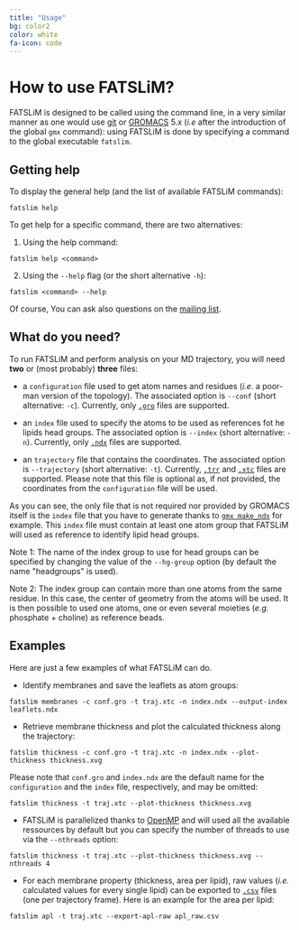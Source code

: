 ```yaml
---
title: "Usage"
bg: color2
color: white
fa-icon: code
---
```


# How to use FATSLiM?

FATSLiM is designed to be called using the command line, in a very similar manner as one would use
[git](https://git-scm.com/) or [GROMACS](http://www.gromacs.org/) 5.x 
(*i.e* after the introduction of the global `gmx` command): using FATSLiM is done by specifying a command to the global
executable `fatslim`.

## Getting help

To display the general help (and the list of available FATSLiM commands):

~~~
fatslim help
~~~

To get help for a specific command, there are two alternatives:

1. Using the help command:

~~~
fatslim help <command>
~~~

2. Using the `--help` flag (or the short alternative `-h`):

~~~
fatslim <command> --help
~~~

Of course, You can ask also questions on the [mailing list](https://groups.google.com/forum/#!forum/fatslim-users).


## What do you need?

To run FATSLiM and perform analysis on your MD trajectory, you will need **two** or (most probably) **three** files:

* a `configuration` file used to get atom names and residues (*i.e.* a poor-man version of the topology).
The associated option is `--conf` (short alternative: `-c`).
Currently, only [`.gro`](http://manual.gromacs.org/current/online/gro.html) files are supported.

* an `index` file used to specify the atoms to be used as references fot he lipids head groups.
The associated option is `--index` (short alternative: `-n`).
Currently, only [`.ndx`](http://manual.gromacs.org/current/online/ndx.html) files are supported.

* an `trajectory` file that contains the coordinates.
The associated option is `--trajectory` (short alternative: `-t`).
Currently, [`.trr`](http://manual.gromacs.org/current/online/trr.html) and 
[`.xtc`](http://manual.gromacs.org/current/online/xtc.html) files are supported. Please note that this file is optional
as, if not provided, the coordinates from the `configuration` file will be used.

As you can see, the only file that is not required nor provided by GROMACS itself is the `index` file that you have to 
generate thanks to [`gmx make_ndx`](http://manual.gromacs.org/current/programs/gmx-make_ndx.html) for example.
This `index` file must contain at least one atom group that FATSLiM will used as reference to identify lipid head groups.

Note 1: The name of the index group to use for head groups can be specified by changing the value of the 
`--hg-group` option (by default the name "headgroups" is used).

Note 2: The index group can contain more than one atoms from the same residue. In this case, the center of geometry 
from the atoms will be used. It is then possible to used one atoms, one or even several moieties
(*e.g.* phosphate + choline) as reference beads.

## Examples

Here are just a few examples of what FATSLiM can do.

- Identify membranes and save the leaflets as atom groups:

~~~
fatslim membranes -c conf.gro -t traj.xtc -n index.ndx --output-index leaflets.ndx
~~~

- Retrieve membrane thickness and plot the calculated thickness along the trajectory:

~~~
fatslim thickness -c conf.gro -t traj.xtc -n index.ndx --plot-thickness thickness.xvg
~~~

Please note that `conf.gro` and `index.ndx` are the default name for the `configuration` and the `index` file, respectively, and 
may be omitted:

~~~
fatslim thickness -t traj.xtc --plot-thickness thickness.xvg
~~~

- FATSLiM is parallelized thanks to [OpenMP](http://openmp.org/) and will used all the available ressources by default 
but you can specify the number of threads to use via the `--nthreads` option:

~~~
fatslim thickness -t traj.xtc --plot-thickness thickness.xvg --nthreads 4
~~~

- For each membrane property (thickness, area per lipid), raw values (*i.e.* calculated values for every single lipid) 
can be exported to [`.csv`](https://en.wikipedia.org/wiki/Comma-separated_values) files (one per trajectory frame).
Here is an example for the area per lipid:

~~~
fatslim apl -t traj.xtc --export-apl-raw apl_raw.csv
~~~
